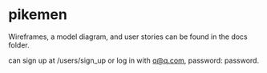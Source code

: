 # pikemen

Wireframes, a model diagram, and user stories can be found in the docs folder.

can sign up at /users/sign_up
or log in with q@q.com, password: password.
